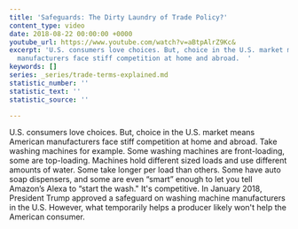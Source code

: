 ```yaml
---
title: 'Safeguards: The Dirty Laundry of Trade Policy?'
content_type: video
date: 2018-08-22 00:00:00 +0000
youtube_url: https://www.youtube.com/watch?v=aBtpAlrZ9Kc&
excerpt: 'U.S. consumers love choices. But, choice in the U.S. market means American
  manufacturers face stiff competition at home and abroad.  '
keywords: []
series: _series/trade-terms-explained.md
statistic_number: ''
statistic_text: ''
statistic_source: ''

---
```

U.S. consumers love choices. But, choice in the U.S. market means American manufacturers face stiff competition at home and abroad.  Take washing machines for example. Some washing machines are front-loading, some are top-loading. Machines hold different sized loads and use different amounts of water. Some take longer per load than others. Some have auto soap dispensers, and some are even “smart” enough to let you tell Amazon’s Alexa to “start the wash." It's competitive.  In January 2018, President Trump approved a safeguard on washing machine manufacturers in the U.S. However, what temporarily helps a producer likely won't help the American consumer.